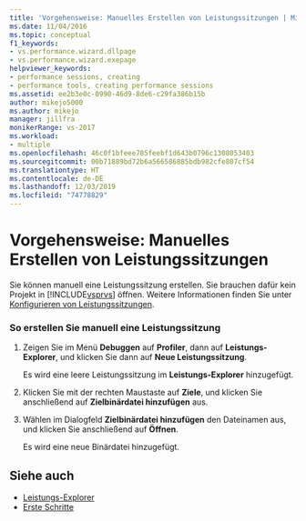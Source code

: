 ```yaml
---
title: 'Vorgehensweise: Manuelles Erstellen von Leistungssitzungen | Microsoft-Dokumentation'
ms.date: 11/04/2016
ms.topic: conceptual
f1_keywords:
- vs.performance.wizard.dllpage
- vs.performance.wizard.exepage
helpviewer_keywords:
- performance sessions, creating
- performance tools, creating performance sessions
ms.assetid: ee2b3e0c-0990-46d9-8de6-c29fa386b15b
author: mikejo5000
ms.author: mikejo
manager: jillfra
monikerRange: vs-2017
ms.workload:
- multiple
ms.openlocfilehash: 46c0f1bfeee785feebf1d643b0796c1308053403
ms.sourcegitcommit: 00b71889bd72b6a566586885bdb982cfe807cf54
ms.translationtype: HT
ms.contentlocale: de-DE
ms.lasthandoff: 12/03/2019
ms.locfileid: "74778829"
---
```

# <a name="how-to-manually-create-performance-sessions"></a>Vorgehensweise: Manuelles Erstellen von Leistungssitzungen
Sie können manuell eine Leistungssitzung erstellen. Sie brauchen dafür kein Projekt in [!INCLUDE[vsprvs](../code-quality/includes/vsprvs_md.md)] öffnen. Weitere Informationen finden Sie unter [Konfigurieren von Leistungssitzungen](../profiling/configuring-performance-sessions.md).

### <a name="to-manually-create-a-performance-session"></a>So erstellen Sie manuell eine Leistungssitzung

1. Zeigen Sie im Menü **Debuggen** auf **Profiler**, dann auf **Leistungs-Explorer**, und klicken Sie dann auf **Neue Leistungssitzung**.

     Es wird eine leere Leistungssitzung im **Leistungs-Explorer** hinzugefügt.

2. Klicken Sie mit der rechten Maustaste auf **Ziele**, und klicken Sie anschließend auf **Zielbinärdatei hinzufügen** aus.

3. Wählen im Dialogfeld **Zielbinärdatei hinzufügen** den Dateinamen aus, und klicken Sie anschließend auf **Öffnen**.

     Es wird eine neue Binärdatei hinzugefügt.

## <a name="see-also"></a>Siehe auch
- [Leistungs-Explorer](../profiling/performance-explorer.md)
- [Erste Schritte](../profiling/getting-started-with-performance-tools.md)

